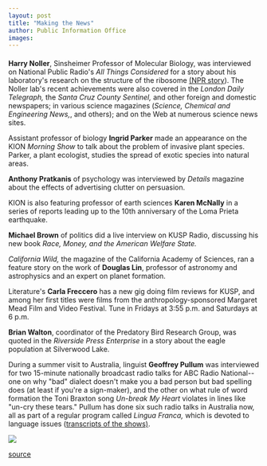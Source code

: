 ```yaml
---
layout: post
title: "Making the News"
author: Public Information Office
images:
---
```


####

**Harry Noller**, Sinsheimer Professor of Molecular Biology, was interviewed on National Public Radio's _All Things Considered_ for a story about his laboratory's research on the structure of the ribosome [(NPR story][1]). The Noller lab's recent achievements were also covered in the _London Daily Telegraph,_ the _Santa Cruz County Sentinel,_ and other foreign and domestic newspapers; in various science magazines (_Science,_ _Chemical and Engineering News,_, and others); and on the Web at numerous science news sites.

Assistant professor of biology **Ingrid Parker** made an appearance on the KION _Morning Show_ to talk about the problem of invasive plant species. Parker, a plant ecologist, studies the spread of exotic species into natural areas.

**Anthony Pratkanis** of psychology was interviewed by _Details_ magazine about the effects of advertising clutter on persuasion.  
  
KION is also featuring professor of earth sciences **Karen McNally** in a series of reports leading up to the 10th anniversary of the Loma Prieta earthquake.

**Michael Brown** of politics did a live interview on KUSP Radio, discussing his new book _Race, Money, and the American Welfare State._

_California Wild,_ the magazine of the California Academy of Sciences, ran a feature story on the work of **Douglas Lin**, professor of astronomy and astrophysics and an expert on planet formation.

Literature's **Carla Freccero** has a new gig doing film reviews for KUSP, and  
among her first titles were films from the anthropology-sponsored Margaret  
Mead Film and Video Festival. Tune in Fridays at 3:55 p.m. and Saturdays at  
6 p.m.  
  
**Brian Walton**, coordinator of the Predatory Bird Research Group, was quoted in the _Riverside Press Enterprise_ in a story about the eagle population at Silverwood Lake.

During a summer visit to Australia, linguist **Geoffrey Pullum** was interviewed for two 15-minute nationally broadcast radio talks for ABC Radio National--one on why "bad" dialect doesn't make you a bad person but bad spelling does (at least if you're a sign-maker), and the other on what rule of word formation the Toni Braxton song _Un-break My Heart_ violates in lines like "un-cry these tears." Pullum has done six such radio talks in Australia now, all as part of a regular program called _Lingua Franca,_ which is devoted to language issues ([transcripts of the shows)][2].

  
![ ][3]

[1]: http://www.ucsc.edu/currents/99-00/10-11/noller.ram
[2]: http://ling.ucsc.edu/~pullum/locker/radiotalks.html
[3]: ../../images/trans.gif

[source](http://www1.ucsc.edu/currents/99-00/10-11/makenews.html "Permalink to makenews")
